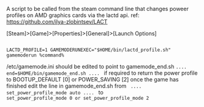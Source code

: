 A script to be called from the steam command line that changes poweer profiles on AMD graphics cards via the lactd api. ref: https://github.com/ilya-zlobintsev/LACT

[Steam]>[Game]>[Properties]>[General]>[Launch Options]

<code>
LACTD_PROFILE=1 GAMEMODERUNEXEC="$HOME/bin/lactd_profile.sh" gamemoderun %command%
</code>

/etc/gamemode.ini should be edited to point to gamemode_end.sh
<code>....
end=$HOME/bin/gamemode_end.sh
....
</code>
if required to return the power profile to BOOTUP_DEFAULT [0] or POWER_SAVING [2] once the game has finished edit the line in gamemode_end.sh from
<code>
....
set_power_profile_mode auto
....
</code>
to
<code>
set_power_profile_mode 0
or
set_power_profile_mode 2
</code>
